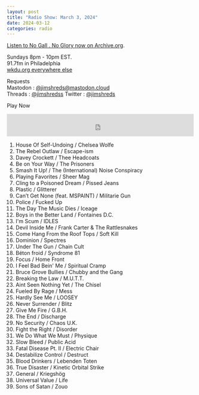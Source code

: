 ```yaml
---
layout: post
title: "Radio Show: March 3, 2024"
date: 2024-03-12
categories: radio
---
```


[Listen to No Gall . No Glory now on Archive.org](https://archive.org/details/2024-03-03-nogallnoglory).


Sundays 8pm - 10pm EST.<br>
91.7fm in Philadelphia<br>
[wkdu.org everywhere else](https://www.wkdu.org)

Requests<br>
Mastodon : [@jimshreds@mastodon.cloud](https://mastodon.cloud/@jimshreds)<br>
Threads : [@jimshredss](https://www.threads.net/@jimshredss)
Twitter : [@jimshreds](https://twitter.com/jimshreds)<br>




Play Now<br>

<iframe src="https://archive.org/embed/2024-03-03-nogallnoglory" width="500" height="60" frameborder="0" webkitallowfullscreen="true" mozallowfullscreen="true" allowfullscreen></iframe>

1. House Of Self-Undoing / Chelsea Wolfe
2. The Rebel Outlaw / Escape-ism
3. Davey Crockett / Thee Headcoats
4. Be on Your Way / The Prisoners
5. Smash It Up! / The (International) Noise Conspiracy
6. Playing Favorites / Sheer Mag
7. Cling to a Poisoned Dream / Pissed Jeans
8. Plastic / Glitterer
9. Can’t Get None (feat. MSPAINT) / Militarie Gun
10. Police / Fucked Up
11. The Day The Music Dies / Iceage
12. Boys in the Better Land / Fontaines D.C.
13. I'm Scum / IDLES
14. Devil Inside Me / Frank Carter & The Rattlesnakes
15. Come Hang From the Roof Tops / Soft Kill
16. Dominion / Spectres
17. Under The Gun / Chain Cult
18. Béton froid / Syndrome 81
19. Focus / Home Front
20. I Feel Bad Bein' Me / Spiritual Cramp
21. Bruce Grove Bullies / Chubby and the Gang
22. Breaking the Law / M.U.T.T.
23. Aint Seen Nothing Yet / The Chisel
24. Fueled By Rage / Mess
25. Hardly See Me / LOOSEY
26. Never Surrender / Blitz
27. Give Me Fire / G.B.H.
28. The End / Discharge
29. No Security / Chaos U.K.
30. Fight the Right / Disorder
31. We Do What We Must / Physique
32. Slow Bleed / Public Acid
33. Fatal Disease Pt. II / Electric Chair
34. Destabilize Control / Destruct
35. Blood Drinkers / Lebenden Toten
36. True Disaster / Kinetic Orbital Strike
37. General / Kriegshög
38. Universal Value / Life
39. Sons of Satan / Zouo
